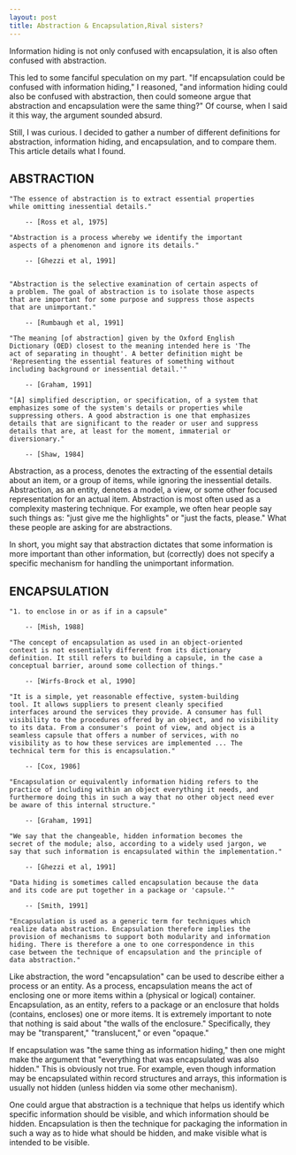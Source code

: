 ```yaml
---
layout: post
title: Abstraction & Encapsulation,Rival sisters? 
---
```


Information hiding is not only confused with encapsulation, it is also
often confused with abstraction.

This led to some fanciful speculation on my part. "If encapsulation
could be confused with information hiding," I reasoned, "and
information hiding could also be confused with abstraction, then could
someone argue that abstraction and encapsulation were the same thing?"
Of course, when I said it this way, the argument sounded absurd.

Still, I was curious. I decided to gather a number of different
definitions for abstraction, information hiding, and encapsulation, and
to compare them. This article details what I found.

## ABSTRACTION



	"The essence of abstraction is to extract essential properties
	while omitting inessential details."

		-- [Ross et al, 1975]

	"Abstraction is a process whereby we identify the important
	aspects of a phenomenon and ignore its details."

		-- [Ghezzi et al, 1991]


	"Abstraction is the selective examination of certain aspects of
	a problem. The goal of abstraction is to isolate those aspects
	that are important for some purpose and suppress those aspects
	that are unimportant."

		-- [Rumbaugh et al, 1991]

	"The meaning [of abstraction] given by the Oxford English
	Dictionary (OED) closest to the meaning intended here is 'The
	act of separating in thought'. A better definition might be
	'Representing the essential features of something without
	including background or inessential detail.'"

		-- [Graham, 1991]

	"[A] simplified description, or specification, of a system that
	emphasizes some of the system's details or properties while
	suppressing others. A good abstraction is one that emphasizes
	details that are significant to the reader or user and suppress
	details that are, at least for the moment, immaterial or
	diversionary."

		-- [Shaw, 1984]
    
    
    
Abstraction, as a process, denotes the
extracting of the essential details about an item, or a group of items,
while ignoring the inessential details. Abstraction, as an entity, 
denotes a model, a view, or some other focused representation for an
actual item. Abstraction is most often used as a complexity mastering
technique. For example, we often hear people say such things as: "just
give me the highlights" or "just the facts, please." What these people
are asking for are abstractions.

In short, you might say that abstraction
dictates that some information is more important than other
information, but (correctly) does not specify a specific mechanism for
handling the unimportant information.

## ENCAPSULATION

	"1. to enclose in or as if in a capsule"

		-- [Mish, 1988]

	"The concept of encapsulation as used in an object-oriented
	context is not essentially different from its dictionary
	definition. It still refers to building a capsule, in the case a
	conceptual barrier, around some collection of things."

		-- [Wirfs-Brock et al, 1990]

	"It is a simple, yet reasonable effective, system-building
	tool. It allows suppliers to present cleanly specified
	interfaces around the services they provide. A consumer has full
	visibility to the procedures offered by an object, and no visibility
	to its data. From a consumer's 	point of view, and object is a
	seamless capsule that offers a number of services, with no
	visibility as to how these services are implemented ... The
	technical term for this is encapsulation."

		-- [Cox, 1986]

	"Encapsulation or equivalently information hiding refers to the
	practice of including within an object everything it needs, and
	furthermore doing this in such a way that no other object need ever
	be aware of this internal structure."

		-- [Graham, 1991]

	"We say that the changeable, hidden information becomes the
	secret of the module; also, according to a widely used jargon, we
	say that such information is encapsulated within the implementation."

		-- [Ghezzi et al, 1991]

	"Data hiding is sometimes called encapsulation because the data
	and its code are put together in a package or 'capsule.'"

		-- [Smith, 1991]

	"Encapsulation is used as a generic term for techniques which
	realize data abstraction. Encapsulation therefore implies the
	provision of mechanisms to support both modularity and information
	hiding. There is therefore a one to one correspondence in this
	case between the technique of encapsulation and the principle of
	data abstraction."
  
  
  Like abstraction, the word "encapsulation" can be used to describe
either a process or an entity. As a process, encapsulation means the
act of enclosing one or more items within a (physical or logical)
container. Encapsulation, as an entity, refers to a package or an
enclosure that holds (contains, encloses) one or more items. It is
extremely important to note that nothing is said about "the walls of
the enclosure." Specifically, they may be "transparent," "translucent,"
or even "opaque."

If encapsulation was "the same thing as information hiding," then one
might make the argument that "everything that was encapsulated was also
hidden." This is obviously not true. For example, even though
information may be encapsulated within record structures and arrays,
this information is usually not hidden (unless hidden via some other
mechanism).


One could argue that abstraction is a
technique that helps us identify which specific information should be
visible, and which information should be hidden. Encapsulation is then
the technique for packaging the information in such a way as to hide
what should be hidden, and make visible what is intended to be visible.
